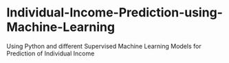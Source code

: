 # Individual-Income-Prediction-using-Machine-Learning
Using Python and different Supervised Machine Learning Models for Prediction of Individual Income
